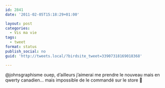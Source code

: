 ```yaml
---
id: 2841
date: '2011-02-05T15:18:29+01:00'

layout: post
categories:
  - Vis ma vie
tags:
  - tweet
format: status
publish_social: no
guid: 'http://tweets.local/?birdsite_tweet=33907318169018368'

---
```


@johnsgraphisme ouep, d’ailleurs j’aimerai me prendre le nouveau mais en qwerty canadien… mais impossible de le commandé sur le store 🙁